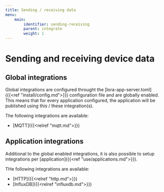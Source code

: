 ```yaml
---
title: Sending / receiving data
menu:
    main:
        identifier: sending-receiving
        parent: integrate
        weight: 1
---
```


# Sending and receiving device data

## Global integrations

Global integrations are configured throught the [lora-app-server.toml]({{<ref "install/config.md">}})
configuration file and are globally enabled. This means that for every application configured,
the application will be published using this / these integration(s).

The following integrations are available:

* [MQTT]({{<relref "mqtt.md">}})


## Application integrations

Additional to the global enabled integrations, it is also possible to setup
integrations per [application]({{<ref "use/applications.md">}}).

THe following integrations are available:

* [HTTP]({{<relref "http.md">}})
* [InfluxDB]({{<relref "influxdb.md">}})
